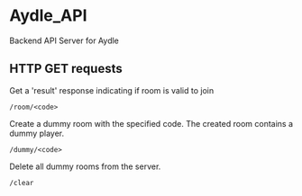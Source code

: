 # Aydle_API
Backend API Server for Aydle


## HTTP GET requests

Get a 'result' response indicating if room is valid to join

```
/room/<code>
```

Create a dummy room with the specified code.
The created room contains a dummy player.

```
/dummy/<code>
```

Delete all dummy rooms from the server.

```
/clear
```
